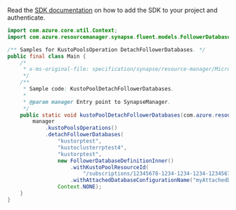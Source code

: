 Read the [SDK documentation](https://github.com/Azure/azure-sdk-for-java/blob/azure-resourcemanager-synapse_1.0.0-beta.3/sdk/synapse/azure-resourcemanager-synapse/README.md) on how to add the SDK to your project and authenticate.

```java
import com.azure.core.util.Context;
import com.azure.resourcemanager.synapse.fluent.models.FollowerDatabaseDefinitionInner;

/** Samples for KustoPoolsOperation DetachFollowerDatabases. */
public final class Main {
    /*
     * x-ms-original-file: specification/synapse/resource-manager/Microsoft.Synapse/preview/2021-06-01-preview/examples/KustoPoolFollowerDatabasesDetach.json
     */
    /**
     * Sample code: KustoPoolDetachFollowerDatabases.
     *
     * @param manager Entry point to SynapseManager.
     */
    public static void kustoPoolDetachFollowerDatabases(com.azure.resourcemanager.synapse.SynapseManager manager) {
        manager
            .kustoPoolsOperations()
            .detachFollowerDatabases(
                "kustorptest",
                "kustoclusterrptest4",
                "kustorptest",
                new FollowerDatabaseDefinitionInner()
                    .withKustoPoolResourceId(
                        "/subscriptions/12345678-1234-1234-1234-123456789098/resourceGroups/kustorptest/providers/Microsoft.Synapse/workspaces/kustorptest/kustoPools/leader4")
                    .withAttachedDatabaseConfigurationName("myAttachedDatabaseConfiguration"),
                Context.NONE);
    }
}
```
